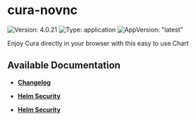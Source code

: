 # cura-novnc

![Version: 4.0.21](https://img.shields.io/badge/Version-4.0.21-informational?style=flat-square) ![Type: application](https://img.shields.io/badge/Type-application-informational?style=flat-square) ![AppVersion: "latest"](https://img.shields.io/badge/AppVersion-"latest"-informational?style=flat-square)

Enjoy Cura directly in your browser with this easy to use Chart

## Available Documentation

- [**Changelog**](CHANGELOG)

- [**Helm Security**](container-security)

- [**Helm Security**](helm-security)

